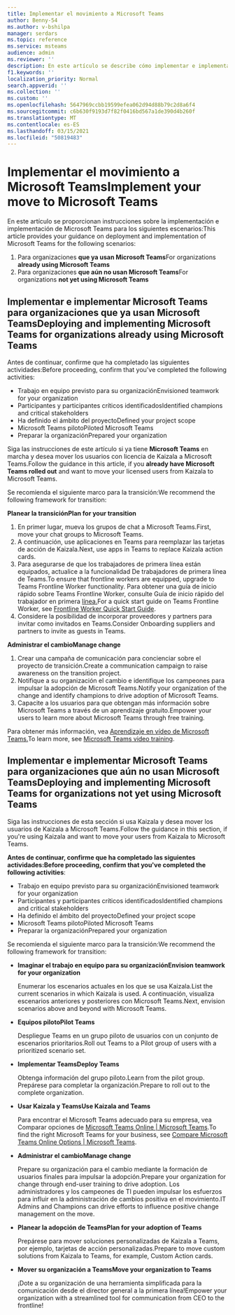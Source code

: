 ```yaml
---
title: Implementar el movimiento a Microsoft Teams
author: Benny-54
ms.author: v-bshilpa
manager: serdars
ms.topic: reference
ms.service: msteams
audience: admin
ms.reviewer: ''
description: En este artículo se describe cómo implementar e implementar Microsoft Teams.
f1.keywords: ''
localization_priority: Normal
search.appverid: ''
ms.collection: ''
ms.custom: ''
ms.openlocfilehash: 5647969ccbb19599efea062d94d88b79c2d8a6f4
ms.sourcegitcommit: c6b630f9193d7f82f0416bd567a1de390d4b260f
ms.translationtype: MT
ms.contentlocale: es-ES
ms.lasthandoff: 03/15/2021
ms.locfileid: "50819483"
---
```

# <a name="implement-your-move-to-microsoft-teams"></a><span data-ttu-id="5f2d1-103">Implementar el movimiento a Microsoft Teams</span><span class="sxs-lookup"><span data-stu-id="5f2d1-103">Implement your move to Microsoft Teams</span></span>

<span data-ttu-id="5f2d1-104">En este artículo se proporcionan instrucciones sobre la implementación e implementación de Microsoft Teams para los siguientes escenarios:</span><span class="sxs-lookup"><span data-stu-id="5f2d1-104">This article provides your guidance on deployment and implementation of Microsoft Teams for the following scenarios:</span></span>

1. <span data-ttu-id="5f2d1-105">Para organizaciones **que ya usan Microsoft Teams**</span><span class="sxs-lookup"><span data-stu-id="5f2d1-105">For organizations **already using Microsoft Teams**</span></span>
2. <span data-ttu-id="5f2d1-106">Para organizaciones **que aún no usan Microsoft Teams**</span><span class="sxs-lookup"><span data-stu-id="5f2d1-106">For organizations **not yet using Microsoft Teams**</span></span>

## <a name="deploying-and-implementing-microsoft-teams-for-organizations-already-using-microsoft-teams"></a><span data-ttu-id="5f2d1-107">Implementar e implementar Microsoft Teams para organizaciones que ya usan Microsoft Teams</span><span class="sxs-lookup"><span data-stu-id="5f2d1-107">Deploying and implementing Microsoft Teams for organizations already using Microsoft Teams</span></span>
 
<span data-ttu-id="5f2d1-108">Antes de continuar, confirme que ha completado las siguientes actividades:</span><span class="sxs-lookup"><span data-stu-id="5f2d1-108">Before proceeding, confirm that you've completed the following activities:</span></span> 

- <span data-ttu-id="5f2d1-109">Trabajo en equipo previsto para su organización</span><span class="sxs-lookup"><span data-stu-id="5f2d1-109">Envisioned teamwork for your organization</span></span>  
- <span data-ttu-id="5f2d1-110">Participantes y participantes críticos identificados</span><span class="sxs-lookup"><span data-stu-id="5f2d1-110">Identified champions and critical stakeholders</span></span> 
- <span data-ttu-id="5f2d1-111">Ha definido el ámbito del proyecto</span><span class="sxs-lookup"><span data-stu-id="5f2d1-111">Defined your project scope</span></span>  
- <span data-ttu-id="5f2d1-112">Microsoft Teams piloto</span><span class="sxs-lookup"><span data-stu-id="5f2d1-112">Piloted Microsoft Teams</span></span> 
- <span data-ttu-id="5f2d1-113">Preparar la organización</span><span class="sxs-lookup"><span data-stu-id="5f2d1-113">Prepared your organization</span></span> 

<span data-ttu-id="5f2d1-114">Siga las instrucciones de este artículo si ya tiene **Microsoft Teams** en marcha y desea mover los usuarios con licencia de Kaizala a Microsoft Teams.</span><span class="sxs-lookup"><span data-stu-id="5f2d1-114">Follow the guidance in this article, if you **already have Microsoft Teams rolled out** and want to move your licensed users from Kaizala to Microsoft Teams.</span></span> 
   
<span data-ttu-id="5f2d1-115">Se recomienda el siguiente marco para la transición:</span><span class="sxs-lookup"><span data-stu-id="5f2d1-115">We recommend the following framework for transition:</span></span>  
   
<span data-ttu-id="5f2d1-116">**Planear la transición**</span><span class="sxs-lookup"><span data-stu-id="5f2d1-116">**Plan for your transition**</span></span> 
   
1. <span data-ttu-id="5f2d1-117">En primer lugar, mueva los grupos de chat a Microsoft Teams.</span><span class="sxs-lookup"><span data-stu-id="5f2d1-117">First, move your chat groups to Microsoft Teams.</span></span>
1. <span data-ttu-id="5f2d1-118">A continuación, use aplicaciones en Teams para reemplazar las tarjetas de acción de Kaizala.</span><span class="sxs-lookup"><span data-stu-id="5f2d1-118">Next, use apps in Teams to replace Kaizala action cards.</span></span>
1. <span data-ttu-id="5f2d1-119">Para asegurarse de que los trabajadores de primera línea están equipados, actualice a la funcionalidad De trabajadores de primera línea de Teams.</span><span class="sxs-lookup"><span data-stu-id="5f2d1-119">To ensure that frontline workers are equipped, upgrade to Teams Frontline Worker functionality.</span></span> <span data-ttu-id="5f2d1-120">Para obtener una guía de inicio rápido sobre Teams Frontline Worker, consulte Guía de inicio rápido del trabajador en primera [línea.](https://docs.microsoft.com/microsoftteams/flw-quickstart)</span><span class="sxs-lookup"><span data-stu-id="5f2d1-120">For a quick start guide on Teams Frontline Worker, see [Frontline Worker Quick Start Guide](https://docs.microsoft.com/microsoftteams/flw-quickstart).</span></span>
1. <span data-ttu-id="5f2d1-121">Considere la posibilidad de incorporar proveedores y partners para invitar como invitados en Teams.</span><span class="sxs-lookup"><span data-stu-id="5f2d1-121">Consider Onboarding suppliers and partners to invite as guests in Teams.</span></span>  
  
<span data-ttu-id="5f2d1-122">**Administrar el cambio**</span><span class="sxs-lookup"><span data-stu-id="5f2d1-122">**Manage change**</span></span>  
   
1. <span data-ttu-id="5f2d1-123">Crear una campaña de comunicación para concienciar sobre el proyecto de transición.</span><span class="sxs-lookup"><span data-stu-id="5f2d1-123">Create a communication campaign to raise awareness on the transition project.</span></span> 
1. <span data-ttu-id="5f2d1-124">Notifique a su organización el cambio e identifique los campeones para impulsar la adopción de Microsoft Teams.</span><span class="sxs-lookup"><span data-stu-id="5f2d1-124">Notify your organization of the change and identify champions to drive adoption of Microsoft Teams.</span></span> 
1. <span data-ttu-id="5f2d1-125">Capacite a los usuarios para que obtengan más información sobre Microsoft Teams a través de un aprendizaje gratuito.</span><span class="sxs-lookup"><span data-stu-id="5f2d1-125">Empower your users to learn more about Microsoft Teams through free training.</span></span> 
   
<span data-ttu-id="5f2d1-126">Para obtener más información, vea [Aprendizaje en vídeo de Microsoft Teams.](https://support.microsoft.com/office/microsoft-teams-video-training-4f108e54-240b-4351-8084-b1089f0d21d7?ui=en-us&rs=en-us&ad=us)</span><span class="sxs-lookup"><span data-stu-id="5f2d1-126">To learn more, see [Microsoft Teams video training](https://support.microsoft.com/office/microsoft-teams-video-training-4f108e54-240b-4351-8084-b1089f0d21d7?ui=en-us&rs=en-us&ad=us).</span></span>   
 
## <a name="deploying-and-implementing-microsoft-teams-for-organizations-not-yet-using-microsoft-teams"></a><span data-ttu-id="5f2d1-127">Implementar e implementar Microsoft Teams para organizaciones que aún no usan Microsoft Teams</span><span class="sxs-lookup"><span data-stu-id="5f2d1-127">Deploying and implementing Microsoft Teams for organizations not yet using Microsoft Teams</span></span>
 
<span data-ttu-id="5f2d1-128">Siga las instrucciones de esta sección si usa Kaizala y desea mover los usuarios de Kaizala a Microsoft Teams.</span><span class="sxs-lookup"><span data-stu-id="5f2d1-128">Follow the guidance in this section, if you're using Kaizala and want to move your users from Kaizala to Microsoft Teams.</span></span>
   
<span data-ttu-id="5f2d1-129">**Antes de continuar, confirme que ha completado las siguientes actividades:**</span><span class="sxs-lookup"><span data-stu-id="5f2d1-129">**Before proceeding, confirm that you've completed the following activities**:</span></span> 
   
- <span data-ttu-id="5f2d1-130">Trabajo en equipo previsto para su organización</span><span class="sxs-lookup"><span data-stu-id="5f2d1-130">Envisioned teamwork for your organization</span></span> 
- <span data-ttu-id="5f2d1-131">Participantes y participantes críticos identificados</span><span class="sxs-lookup"><span data-stu-id="5f2d1-131">Identified champions and critical stakeholders</span></span> 
- <span data-ttu-id="5f2d1-132">Ha definido el ámbito del proyecto</span><span class="sxs-lookup"><span data-stu-id="5f2d1-132">Defined your project scope</span></span>  
- <span data-ttu-id="5f2d1-133">Microsoft Teams piloto</span><span class="sxs-lookup"><span data-stu-id="5f2d1-133">Piloted Microsoft Teams</span></span>
- <span data-ttu-id="5f2d1-134">Preparar la organización</span><span class="sxs-lookup"><span data-stu-id="5f2d1-134">Prepared your organization</span></span>  
   
<span data-ttu-id="5f2d1-135">Se recomienda el siguiente marco para la transición:</span><span class="sxs-lookup"><span data-stu-id="5f2d1-135">We recommend the following framework for transition:</span></span> 
   
- <span data-ttu-id="5f2d1-136">**Imaginar el trabajo en equipo para su organización**</span><span class="sxs-lookup"><span data-stu-id="5f2d1-136">**Envision teamwork for your organization**</span></span> 
   
   <span data-ttu-id="5f2d1-137">Enumerar los escenarios actuales en los que se usa Kaizala.</span><span class="sxs-lookup"><span data-stu-id="5f2d1-137">List the current scenarios in which Kaizala is used.</span></span> <span data-ttu-id="5f2d1-138">A continuación, visualiza escenarios anteriores y posteriores con Microsoft Teams.</span><span class="sxs-lookup"><span data-stu-id="5f2d1-138">Next, envision scenarios above and beyond with Microsoft Teams.</span></span>  

- <span data-ttu-id="5f2d1-139">**Equipos piloto**</span><span class="sxs-lookup"><span data-stu-id="5f2d1-139">**Pilot Teams**</span></span>

   <span data-ttu-id="5f2d1-140">Despliegue Teams en un grupo piloto de usuarios con un conjunto de escenarios prioritarios.</span><span class="sxs-lookup"><span data-stu-id="5f2d1-140">Roll out Teams to a Pilot group of users with a prioritized scenario set.</span></span> 

- <span data-ttu-id="5f2d1-141">**Implementar Teams**</span><span class="sxs-lookup"><span data-stu-id="5f2d1-141">**Deploy Teams**</span></span> 

   <span data-ttu-id="5f2d1-142">Obtenga información del grupo piloto.</span><span class="sxs-lookup"><span data-stu-id="5f2d1-142">Learn from the pilot group.</span></span> <span data-ttu-id="5f2d1-143">Prepárese para completar la organización.</span><span class="sxs-lookup"><span data-stu-id="5f2d1-143">Prepare to roll out to the complete organization.</span></span>  

- <span data-ttu-id="5f2d1-144">**Usar Kaizala y Teams**</span><span class="sxs-lookup"><span data-stu-id="5f2d1-144">**Use Kaizala and Teams**</span></span>  

   <span data-ttu-id="5f2d1-145">Para encontrar el Microsoft Teams adecuado para su empresa, vea Comparar opciones de [Microsoft Teams Online | Microsoft Teams](https://www.microsoft.com/microsoft-teams/compare-microsoft-teams-options).</span><span class="sxs-lookup"><span data-stu-id="5f2d1-145">To find the right Microsoft Teams for your business, see [Compare Microsoft Teams Online Options | Microsoft Teams](https://www.microsoft.com/microsoft-teams/compare-microsoft-teams-options).</span></span> 

- <span data-ttu-id="5f2d1-146">**Administrar el cambio**</span><span class="sxs-lookup"><span data-stu-id="5f2d1-146">**Manage change**</span></span> 

   <span data-ttu-id="5f2d1-147">Prepare su organización para el cambio mediante la formación de usuarios finales para impulsar la adopción.</span><span class="sxs-lookup"><span data-stu-id="5f2d1-147">Prepare your organization for change through end-user training to drive adoption.</span></span> <span data-ttu-id="5f2d1-148">Los administradores y los campeones de TI pueden impulsar los esfuerzos para influir en la administración de cambios positiva en el movimiento.</span><span class="sxs-lookup"><span data-stu-id="5f2d1-148">IT Admins and Champions can drive efforts to influence positive change management on the move.</span></span>  

- <span data-ttu-id="5f2d1-149">**Planear la adopción de Teams**</span><span class="sxs-lookup"><span data-stu-id="5f2d1-149">**Plan for your adoption of Teams**</span></span>

    <span data-ttu-id="5f2d1-150">Prepárese para mover soluciones personalizadas de Kaizala a Teams, por ejemplo, tarjetas de acción personalizadas.</span><span class="sxs-lookup"><span data-stu-id="5f2d1-150">Prepare to move custom solutions from Kaizala to Teams, for example, Custom Action cards.</span></span> 
     
- <span data-ttu-id="5f2d1-151">**Mover su organización a Teams**</span><span class="sxs-lookup"><span data-stu-id="5f2d1-151">**Move your organization to Teams**</span></span> 

    <span data-ttu-id="5f2d1-152">¡Dote a su organización de una herramienta simplificada para la comunicación desde el director general a la primera línea!</span><span class="sxs-lookup"><span data-stu-id="5f2d1-152">Empower your organization with a streamlined tool for communication from CEO to the frontline!</span></span> 
